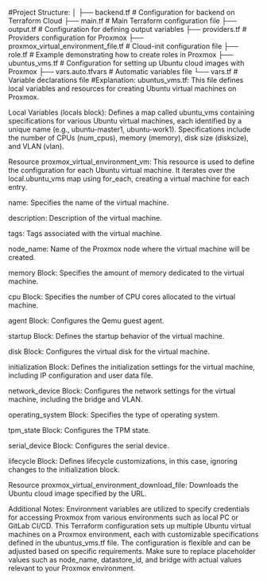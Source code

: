 #Project Structure:
│
├── backend.tf              # Configuration for backend on Terraform Cloud
├── main.tf                 # Main Terraform configuration file
├── output.tf               # Configuration for defining output variables
├── providers.tf            # Providers configuration for Proxmox
├── proxmox_virtual_environment_file.tf   # Cloud-init configuration file
├── role.tf                 # Example demonstrating how to create roles in Proxmox
├── ubuntus_vms.tf          # Configuration for setting up Ubuntu cloud images with Proxmox
├── vars.auto.tfvars        # Automatic variables file
└── vars.tf                 # Variable declarations file
#Explanation:
ubuntus_vms.tf: This file defines local variables and resources for creating Ubuntu virtual machines on Proxmox.

Local Variables (locals block): Defines a map called ubuntu_vms containing specifications for various Ubuntu virtual machines, each identified by a unique name (e.g., ubuntu-master1, ubuntu-work1). Specifications include the number of CPUs (num_cpus), memory (memory), disk size (disksize), and VLAN (vlan).

Resource proxmox_virtual_environment_vm: This resource is used to define the configuration for each Ubuntu virtual machine. It iterates over the local.ubuntu_vms map using for_each, creating a virtual machine for each entry.

name: Specifies the name of the virtual machine.

description: Description of the virtual machine.

tags: Tags associated with the virtual machine.

node_name: Name of the Proxmox node where the virtual machine will be created.

memory Block: Specifies the amount of memory dedicated to the virtual machine.

cpu Block: Specifies the number of CPU cores allocated to the virtual machine.

agent Block: Configures the Qemu guest agent.

startup Block: Defines the startup behavior of the virtual machine.

disk Block: Configures the virtual disk for the virtual machine.

initialization Block: Defines the initialization settings for the virtual machine, including IP configuration and user data file.

network_device Block: Configures the network settings for the virtual machine, including the bridge and VLAN.

operating_system Block: Specifies the type of operating system.

tpm_state Block: Configures the TPM state.

serial_device Block: Configures the serial device.

lifecycle Block: Defines lifecycle customizations, in this case, ignoring changes to the initialization block.

Resource proxmox_virtual_environment_download_file: Downloads the Ubuntu cloud image specified by the URL.

Additional Notes:
Environment variables are utilized to specify credentials for accessing Proxmox from various environments such as local PC or GitLab CI/CD.
This Terraform configuration sets up multiple Ubuntu virtual machines on a Proxmox environment, each with customizable specifications defined in the ubuntus_vms.tf file. The configuration is flexible and can be adjusted based on specific requirements. Make sure to replace placeholder values such as node_name, datastore_id, and bridge with actual values relevant to your Proxmox environment.